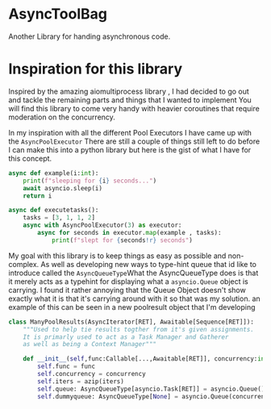 # AsyncToolBag
Another Library for handing asynchronous code. 


# Inspiration for this library 
Inspired by the amazing aiomultiprocess library , I had decided to go out and tackle the remaining parts and things that I wanted to implement 
You will find this library to come very handy with heavier coroutines that require moderation on the concurrency. 

In my inspiration with all the different Pool Executors I have came up with the `AsyncPoolExecutor` 
There are still a couple of things still left to do before I can make this into a python library but here is the gist of what I have for this concept.

```python
async def example(i:int):
    print(f"sleeping for {i} seconds...")
    await asyncio.sleep(i)
    return i

async def executetasks():
    tasks = [3, 1, 1, 2]
    async with AsyncPoolExecutor(3) as executor:
        async for seconds in executor.map(example , tasks):
            print(f"slept for {seconds!r} seconds")
```
My goal with this library is to keep things as easy as possible and non-complex.
As well as developing new ways to type-hint queue that id like to introduce called the `AsyncQueueType`What the AsyncQueueType does is that it merely acts as a typehint for displaying what a `asyncio.Queue` object is carrying. I found it rather annoying that the Queue Object doesn't show exactly what it is that it's carrying around with it so that was my solution. an example of this can be seen in a new poolresult object that I'm developing 
```python
class ManyPoolResults(AsyncIterator[RET], Awaitable[Sequence[RET]]):
    """Used to help tie results togther from it's given assignments.
    It is primarly used to act as a Task Manager and Gatherer
    as well as being a Context Manager"""

    def __init__(self,func:Callable[...,Awaitable[RET]], concurrency:int, *iters:AnyIterable[T]) -> None:
        self.func = func 
        self.concurrency = concurrency
        self.iters = azip(iters)
        self.queue: AsyncQueueType[asyncio.Task[RET]] = asyncio.Queue()
        self.dummyqueue: AsyncQueueType[None] = asyncio.Queue(concurrency)
        
